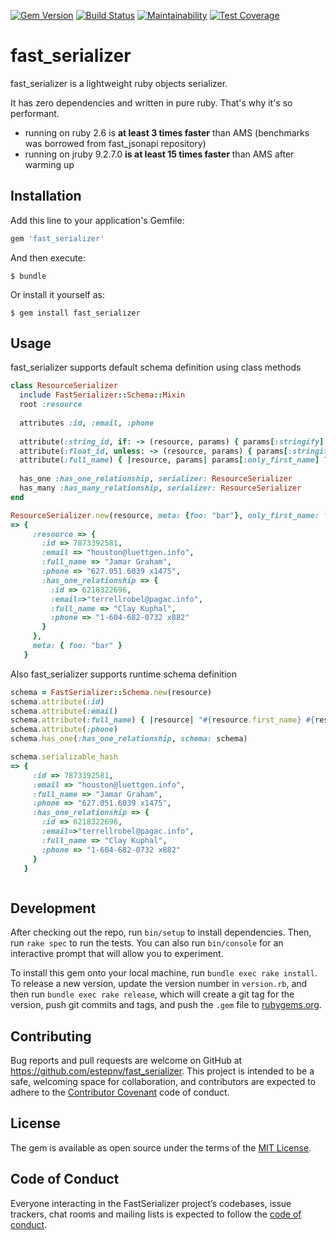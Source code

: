 [![Gem Version](https://badge.fury.io/rb/fast_serializer_ruby.svg)](https://badge.fury.io/rb/fast_serializer_ruby)
[![Build Status](https://travis-ci.org/estepnv/fast_serializer.svg?branch=master)](https://travis-ci.org/estepnv/fast_serializer)
[![Maintainability](https://api.codeclimate.com/v1/badges/74cca93390234e619cf5/maintainability)](https://codeclimate.com/github/estepnv/fast_serializer/maintainability)
[![Test Coverage](https://api.codeclimate.com/v1/badges/74cca93390234e619cf5/test_coverage)](https://codeclimate.com/github/estepnv/fast_serializer/test_coverage)

# fast_serializer

fast_serializer is a lightweight ruby objects serializer. 

It has zero dependencies and written in pure ruby.
That's why it's so performant.

- running on ruby 2.6 is **at least 3 times faster** than AMS (benchmarks was borrowed from fast_jsonapi repository)
- running on jruby 9.2.7.0 **is at least 15 times faster** than AMS after warming up


## Installation

Add this line to your application's Gemfile:

```ruby
gem 'fast_serializer'
```

And then execute:

    $ bundle

Or install it yourself as:

    $ gem install fast_serializer

## Usage

fast_serializer supports default schema definition using class methods

```ruby
class ResourceSerializer
  include FastSerializer::Schema::Mixin
  root :resource
  
  attributes :id, :email, :phone
  
  attribute(:string_id, if: -> (resource, params) { params[:stringify] }) { |resource, params| resource.id.to_s }
  attribute(:float_id, unless: -> (resource, params) { params[:stringify] }) { |resource, params| resource.id.to_f }
  attribute(:full_name) { |resource, params| params[:only_first_name] ? resource.first_name : "#{resource.first_name} #{resource.last_name}" }
  
  has_one :has_one_relationship, serializer: ResourceSerializer
  has_many :has_many_relationship, serializer: ResourceSerializer
end

ResourceSerializer.new(resource, meta: {foo: "bar"}, only_first_name: false, stringify: true).serializable_hash
=> {
     :resource => {
       :id => 7873392581, 
       :email => "houston@luettgen.info", 
       :full_name => "Jamar Graham", 
       :phone => "627.051.6039 x1475", 
       :has_one_relationship => {
         :id => 6218322696, 
         :email=>"terrellrobel@pagac.info", 
         :full_name => "Clay Kuphal", 
         :phone => "1-604-682-0732 x882"
       }
     },
     meta: { foo: "bar" }
   }


```

Also fast_serializer supports runtime schema definition

```ruby
schema = FastSerializer::Schema.new(resource)
schema.attribute(:id)
schema.attribute(:email)
schema.attribute(:full_name) { |resource| "#{resource.first_name} #{resource.last_name}"}
schema.attribute(:phone)
schema.has_one(:has_one_relationship, schema: schema)

schema.serializable_hash
=> {
     :id => 7873392581, 
     :email => "houston@luettgen.info", 
     :full_name => "Jamar Graham", 
     :phone => "627.051.6039 x1475", 
     :has_one_relationship => {
       :id => 6218322696, 
       :email=>"terrellrobel@pagac.info", 
       :full_name => "Clay Kuphal", 
       :phone => "1-604-682-0732 x882"
     }
   }



```


## Development

After checking out the repo, run `bin/setup` to install dependencies. Then, run `rake spec` to run the tests. You can also run `bin/console` for an interactive prompt that will allow you to experiment.

To install this gem onto your local machine, run `bundle exec rake install`. To release a new version, update the version number in `version.rb`, and then run `bundle exec rake release`, which will create a git tag for the version, push git commits and tags, and push the `.gem` file to [rubygems.org](https://rubygems.org).

## Contributing

Bug reports and pull requests are welcome on GitHub at https://github.com/estepnv/fast_serializer. This project is intended to be a safe, welcoming space for collaboration, and contributors are expected to adhere to the [Contributor Covenant](http://contributor-covenant.org) code of conduct.

## License

The gem is available as open source under the terms of the [MIT License](https://opensource.org/licenses/MIT).

## Code of Conduct

Everyone interacting in the FastSerializer project’s codebases, issue trackers, chat rooms and mailing lists is expected to follow the [code of conduct](https://github.com/[USERNAME]/fast_serializer/blob/master/CODE_OF_CONDUCT.md).
